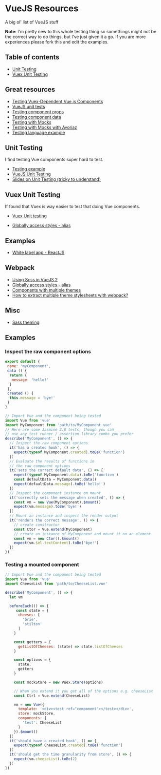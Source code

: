 # VueJS Resources
A big ol' list of VueJS stuff

**Note:** I'm pretty new to this whole testing thing so somethings might not be the correct way to do things, but I've just given it a go. If you are more experiences please fork this and edit the examples.

## <a name="table-of-contents"></a>Table of contents

* [Unit Testing](#unit-testing)
* [Vuex Unit Testing](#vuex-unit-testing)


## Great resources

* [Testing Vuex-Dependent Vue.js Components](https://alligator.io/vuejs/testing-vuex-vue/)
* [VueJS unit tests](https://github.com/vuejs/vue/tree/dev/test/unit/features/options)
* [Testing component props](https://vuejs.org/v2/guide/unit-testing.html#Writing-Testable-Components)
* [Testing component data](https://alligator.io/vuejs/unit-testing-karma-mocha/)
* [Testing with Mocks](https://github.com/vuejs/vue-loader/blob/master/docs/en/workflow/testing-with-mocks.md)
* [Testing with Mocks with Avoriaz](https://www.coding123.org/mock-vuex-in-vue-unit-tests/)
* [Testing language example](https://github.com/cbrown-tribpub/karma-browserify-vuejs/blob/master/tests/example.spec.js)



## <a id="unit-testing"></a>Unit Testing

I find testing Vue components super hard to test.

* [Testing example](https://gist.github.com/roberthamel/670640351ccac7a63630ec8b68537455)
* [VueJS Unit Testing](https://vuejs.org/v2/guide/unit-testing.html)
* [Slides on Unit Testing (tricky to understand)](https://www.slideshare.net/coulix/vuejs-testing)

## <a id="vuex-unit-testing"></a>Vuex Unit Testing
If found that Vuex is way easier to test that doing Vue components.

* [Vuex Unit testing](https://vuex.vuejs.org/en/testing.html)


* [Globally access styles - alias](https://github.com/vuejs/vue-loader/issues/328)

## Examples
* [White label app - ReactJS](https://github.com/hazmi/white-label-app)

## Webpack
* [Using Scss in VueJS 2](https://medium.com/@mahesh.ks/using-sass-scss-in-vue-js-2-d472af0facf9)
* [Globally access styles - alias](https://github.com/keydone/newBlog/blob/develop/build/webpack.base.conf.js)
* [Components with multiple themes](https://github.com/webpack/webpack/issues/1096)
* [How to extract multiple theme stylesheets with webpack?](http://stackoverflow.com/questions/38383889/how-to-extract-multiple-theme-stylesheets-with-webpack)

## Misc
* [Sass theming](https://webdesign.tutsplus.com/tutorials/how-to-use-sass-to-build-one-project-with-multiple-themes--cms-22104)


## Examples 

### Inspect the raw component options

```javascript 
export default {
 name: 'myComponent',
 data () {
  return {
   message: 'hello!'
  }
 },
 created () {
  this.message = 'bye!'
 }
}
```

```javascript
// Import Vue and the component being tested
import Vue from 'vue'
import MyComponent from 'path/to/MyComponent.vue'
// Here are some Jasmine 2.0 tests, though you can
// use any test runner / assertion library combo you prefer
describe('MyComponent', () => {
  // Inspect the raw component options
  it('has a created hook', () => {
    expect(typeof MyComponent.created).toBe('function')
  })
  // Evaluate the results of functions in
  // the raw component options
  it('sets the correct default data', () => {
    expect(typeof MyComponent.data).toBe('function')
    const defaultData = MyComponent.data()
    expect(defaultData.message).toBe('hello!')
  })
  // Inspect the component instance on mount
  it('correctly sets the message when created', () => {
    const vm = new Vue(MyComponent).$mount()
    expect(vm.message).toBe('bye!')
  })
  // Mount an instance and inspect the render output
  it('renders the correct message', () => {
    // create constructor
    const Ctor = Vue.extend(MyComponent)
    // create an instance of MyComponent and mount it on an element
    const vm = new Ctor().$mount()
    expect(vm.$el.textContent).toBe('bye!')
  })
})
```

### Testing a mounted component 

```javascript
// Import Vue and the component being tested
import Vue from 'vue'
import CheeseList from 'path/to/CheeseList.vue'

describe('MyComponent', () => {
  let vm

  beforeEach(() => {
     const state = {
      cheeses: [
        'brie',
        'stilton'
      ]
    }

    const getters = {
      getListOfCheeses: (state) => state.listOfCheeses
    }

    const options = {
      state,
      getters
    }

    const mockStore = new Vuex.Store(options)

    // When you extend it you get all of the options e.g. cheeseList
    const Ctrl = Vue.extend(CheeseList)

    vm = new Vue({
      template: '<div><test ref="component"></test></div>',
      store: mockStore,
      components: {
        'test': CheeseList
      }
    }).$mount()
  })
  it('should have a created hook', () => {
    expect(typeof CheeseList.created).toBe('function')
  })
  it('should get the time granularity from store', () => {
    expect(vm.cheeseList).toBe(2)
  })
})
```
